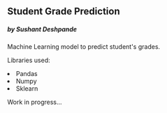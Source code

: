 ## Student Grade Prediction
##### by Sushant Deshpande

Machine Learning model to predict student's grades.

Libraries used:
    <li>Pandas</li>
    <li>Numpy</li>
    <li>Sklearn</li>

Work in progress...